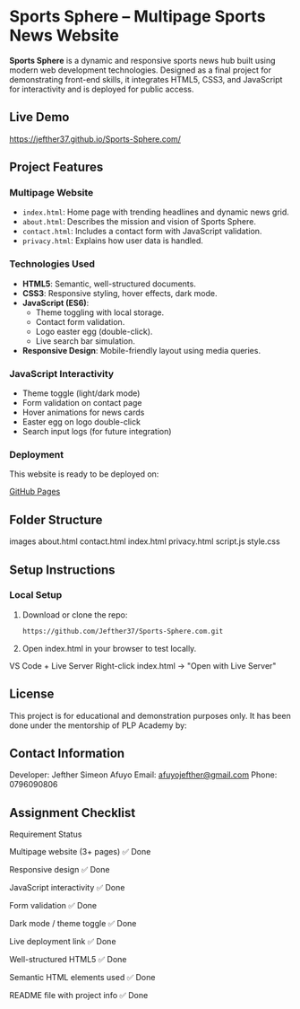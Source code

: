 # Sports Sphere – Multipage Sports News Website

**Sports Sphere** is a dynamic and responsive sports news hub built using modern web development technologies. Designed as a final project for demonstrating front-end skills, it integrates HTML5, CSS3, and JavaScript for interactivity and is deployed for public access.

## Live Demo

https://jefther37.github.io/Sports-Sphere.com/

## Project Features

### Multipage Website
- `index.html`: Home page with trending headlines and dynamic news grid.
- `about.html`: Describes the mission and vision of Sports Sphere.
- `contact.html`: Includes a contact form with JavaScript validation.
- `privacy.html`: Explains how user data is handled.

### Technologies Used
- **HTML5**: Semantic, well-structured documents.
- **CSS3**: Responsive styling, hover effects, dark mode.
- **JavaScript (ES6)**:
  - Theme toggling with local storage.
  - Contact form validation.
  - Logo easter egg (double-click).
  - Live search bar simulation.
- **Responsive Design**: Mobile-friendly layout using media queries.

### JavaScript Interactivity

- Theme toggle (light/dark mode)
- Form validation on contact page
- Hover animations for news cards
- Easter egg on logo double-click
- Search input logs (for future integration)

### Deployment
This website is ready to be deployed on:

[GitHub Pages](https://jefther37.github.io/Sports-Sphere.com/)

## Folder Structure

images
about.html
contact.html
index.html
privacy.html
script.js
style.css

## Setup Instructions

### Local Setup
1. Download or clone the repo:
   ```bash
   https://github.com/Jefther37/Sports-Sphere.com.git

2. Open index.html in your browser to test locally.

VS Code + Live Server 
Right-click index.html → "Open with Live Server"


## License

This project is for educational and demonstration purposes only. It has been done under the mentorship of PLP Academy by: 

## Contact Information
Developer: Jefther Simeon Afuyo
Email: afuyojefther@gmail.com
Phone: 0796090806

## Assignment Checklist

Requirement	Status

Multipage website (3+ pages)	✅ Done

Responsive design	✅ Done

JavaScript interactivity	✅ Done

Form validation	✅ Done

Dark mode / theme toggle	✅ Done

Live deployment link	✅ Done

Well-structured HTML5	✅ Done

Semantic HTML elements used	✅ Done

README file with project info	✅ Done




